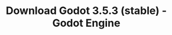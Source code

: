 ---
# Generated by /tools/generators/src/download_archive_generator !!! do not edit by hand !!!
title: 'Download Godot 3.5.3 (stable) - Godot Engine'
type: 'download/archive'
name: '3.5.3'
flavor: 'stable'
featured: '3'
release_date: '2023-09-25T03:00:00-00:00'
release_notes: 'article/maintenance-release-godot-3-5-3/'
primaryPlatforms:
  - 'android.apk'
  - 'linux.64'
  - 'macos.universal'
  - 'windows.64'
  - 'linux_server.headless.64'
  - 'web'
  - 'templates'
links:
  android.apk:
    name: 'android.apk'
    title: 'Android'
    caption: 'Universal APK (ARM64 + ARMv7 + x86_64 + x86)'
    tags:
      - 'APK download'
      - 'ARM64/v7'
      - 'x86 (64 & 32 bit)'
    hosts:
      github_builds:
        regular: 'https://github.com/godotengine/godot-builds/releases/download/3.5.3-stable/Godot_v3.5.3-stable_android_editor.apk'
        mono: '#'
      github:
        regular: 'https://github.com/godotengine/godot/releases/download/3.5.3-stable/Godot_v3.5.3-stable_android_editor.apk'
        mono: '#'
  linux.64:
    name: 'linux.64'
    title: 'Linux'
    caption: 'Standard (x86_64)'
    tags:
      - '64 bit'
    hosts:
      github_builds:
        regular: 'https://github.com/godotengine/godot-builds/releases/download/3.5.3-stable/Godot_v3.5.3-stable_x11.64.zip'
        mono: 'https://github.com/godotengine/godot-builds/releases/download/3.5.3-stable/Godot_v3.5.3-stable_mono_x11_64.zip'
      github:
        regular: 'https://github.com/godotengine/godot/releases/download/3.5.3-stable/Godot_v3.5.3-stable_x11.64.zip'
        mono: 'https://github.com/godotengine/godot/releases/download/3.5.3-stable/Godot_v3.5.3-stable_mono_x11_64.zip'
  macos.universal:
    name: 'macos.universal'
    title: 'macOS'
    caption: 'Universal (x86_64 + Apple Silicon)'
    tags:
      - 'Intel/Apple Silicon'
      - '64 bit'
    hosts:
      github_builds:
        regular: 'https://github.com/godotengine/godot-builds/releases/download/3.5.3-stable/Godot_v3.5.3-stable_osx.universal.zip'
        mono: 'https://github.com/godotengine/godot-builds/releases/download/3.5.3-stable/Godot_v3.5.3-stable_mono_osx.universal.zip'
      github:
        regular: 'https://github.com/godotengine/godot/releases/download/3.5.3-stable/Godot_v3.5.3-stable_osx.universal.zip'
        mono: 'https://github.com/godotengine/godot/releases/download/3.5.3-stable/Godot_v3.5.3-stable_mono_osx.universal.zip'
  windows.64:
    name: 'windows.64'
    title: 'Windows'
    caption: 'Standard (x86_64)'
    tags:
      - '64 bit'
    hosts:
      github_builds:
        regular: 'https://github.com/godotengine/godot-builds/releases/download/3.5.3-stable/Godot_v3.5.3-stable_win64.exe.zip'
        mono: 'https://github.com/godotengine/godot-builds/releases/download/3.5.3-stable/Godot_v3.5.3-stable_mono_win64.zip'
      github:
        regular: 'https://github.com/godotengine/godot/releases/download/3.5.3-stable/Godot_v3.5.3-stable_win64.exe.zip'
        mono: 'https://github.com/godotengine/godot/releases/download/3.5.3-stable/Godot_v3.5.3-stable_mono_win64.zip'
  linux_server.headless.64:
    name: 'linux_server.headless.64'
    title: 'Linux Server'
    caption: 'Headless (x86_64)'
    tags:
      - '64 bit'
      - 'Headless'
    hosts:
      github_builds:
        regular: 'https://github.com/godotengine/godot-builds/releases/download/3.5.3-stable/Godot_v3.5.3-stable_linux_headless.64.zip'
        mono: 'https://github.com/godotengine/godot-builds/releases/download/3.5.3-stable/Godot_v3.5.3-stable_mono_linux_headless_64.zip'
      github:
        regular: 'https://github.com/godotengine/godot/releases/download/3.5.3-stable/Godot_v3.5.3-stable_linux_headless.64.zip'
        mono: 'https://github.com/godotengine/godot/releases/download/3.5.3-stable/Godot_v3.5.3-stable_mono_linux_headless_64.zip'
  web:
    name: 'web'
    title: 'Web editor'
    caption: ''
    tags:
      - 'Self-hosted'
      - 'Cross-platform'
    hosts:
      github_builds:
        regular: 'https://github.com/godotengine/godot-builds/releases/download/3.5.3-stable/Godot_v3.5.3-stable_web_editor.zip'
        mono: '#'
      github:
        regular: 'https://github.com/godotengine/godot/releases/download/3.5.3-stable/Godot_v3.5.3-stable_web_editor.zip'
        mono: '#'
  linux.32:
    name: 'linux.32'
    title: 'Linux'
    caption: 'Standard (x86)'
    tags:
      - '32 bit'
    hosts:
      github_builds:
        regular: 'https://github.com/godotengine/godot-builds/releases/download/3.5.3-stable/Godot_v3.5.3-stable_x11.32.zip'
        mono: 'https://github.com/godotengine/godot-builds/releases/download/3.5.3-stable/Godot_v3.5.3-stable_mono_x11_32.zip'
      github:
        regular: 'https://github.com/godotengine/godot/releases/download/3.5.3-stable/Godot_v3.5.3-stable_x11.32.zip'
        mono: 'https://github.com/godotengine/godot/releases/download/3.5.3-stable/Godot_v3.5.3-stable_mono_x11_32.zip'
  windows.32:
    name: 'windows.32'
    title: 'Windows'
    caption: 'Standard (x86)'
    tags:
      - '32 bit'
    hosts:
      github_builds:
        regular: 'https://github.com/godotengine/godot-builds/releases/download/3.5.3-stable/Godot_v3.5.3-stable_win32.exe.zip'
        mono: 'https://github.com/godotengine/godot-builds/releases/download/3.5.3-stable/Godot_v3.5.3-stable_mono_win32.zip'
      github:
        regular: 'https://github.com/godotengine/godot/releases/download/3.5.3-stable/Godot_v3.5.3-stable_win32.exe.zip'
        mono: 'https://github.com/godotengine/godot/releases/download/3.5.3-stable/Godot_v3.5.3-stable_mono_win32.zip'
  linux_server.64:
    name: 'linux_server.64'
    title: 'Linux Server'
    caption: 'Standard (x86_64)'
    tags:
      - '64 bit'
    hosts:
      github_builds:
        regular: 'https://github.com/godotengine/godot-builds/releases/download/3.5.3-stable/Godot_v3.5.3-stable_linux_server.64.zip'
        mono: 'https://github.com/godotengine/godot-builds/releases/download/3.5.3-stable/Godot_v3.5.3-stable_mono_linux_server_64.zip'
      github:
        regular: 'https://github.com/godotengine/godot/releases/download/3.5.3-stable/Godot_v3.5.3-stable_linux_server.64.zip'
        mono: 'https://github.com/godotengine/godot/releases/download/3.5.3-stable/Godot_v3.5.3-stable_mono_linux_server_64.zip'
  aar_library:
    name: 'aar_library'
    title: 'AAR library'
    caption: ''
    tags:
      - 'Android plugins'
      - 'Java'
      - 'Kotlin'
    hosts:
      github_builds:
        regular: 'https://github.com/godotengine/godot-builds/releases/download/3.5.3-stable/godot-lib.3.5.3.stable.release.aar'
        mono: 'https://github.com/godotengine/godot-builds/releases/download/3.5.3-stable/godot-lib.3.5.3.stable.mono.release.aar'
      github:
        regular: 'https://github.com/godotengine/godot/releases/download/3.5.3-stable/godot-lib.3.5.3.stable.release.aar'
        mono: 'https://github.com/godotengine/godot/releases/download/3.5.3-stable/godot-lib.3.5.3.stable.mono.release.aar'
  templates:
    name: 'templates'
    title: 'Export templates'
    caption: ''
    tags:
      - 'Used to export your games to all supported platforms'
    hosts:
      github_builds:
        regular: 'https://github.com/godotengine/godot-builds/releases/download/3.5.3-stable/Godot_v3.5.3-stable_export_templates.tpz'
        mono: 'https://github.com/godotengine/godot-builds/releases/download/3.5.3-stable/Godot_v3.5.3-stable_mono_export_templates.tpz'
      github:
        regular: 'https://github.com/godotengine/godot/releases/download/3.5.3-stable/Godot_v3.5.3-stable_export_templates.tpz'
        mono: 'https://github.com/godotengine/godot/releases/download/3.5.3-stable/Godot_v3.5.3-stable_mono_export_templates.tpz'
---